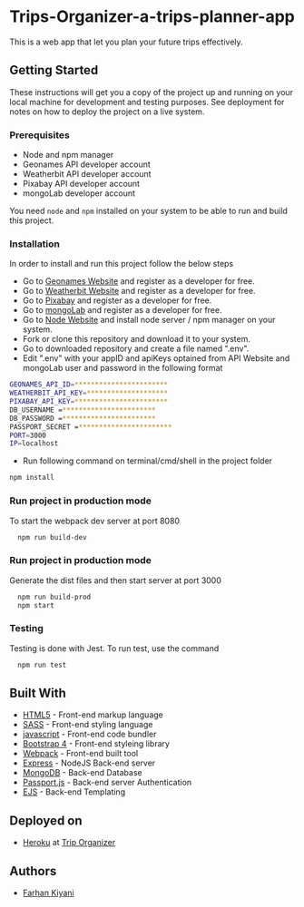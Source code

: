 # Trips-Organizer-a-trips-planner-app
This is a web app that let you plan your future trips effectively.

## Getting Started

These instructions will get you a copy of the project up and running on your local machine for development and testing
purposes. See deployment for notes on how to deploy the project on a live system.

### Prerequisites

* Node and npm manager
* Geonames API developer account
* Weatherbit API developer account
* Pixabay API developer account
* mongoLab developer account

You need `node` and `npm` installed on your system to be able to run and build this project. 

### Installation

In order to install and run this project follow the below steps

* Go to [Geonames Website](https://www.geonames.org/) and register as a developer for free.
* Go to [Weatherbit Website](https://www.weatherbit.io/) and register as a developer for free.
* Go to [Pixabay](https://pixabay.com/api/docs/) and register as a developer for free.
* Go to [mongoLab](https://mlab.com/) and register as a developer for free.
* Go to [Node Website](https://nodejs.org/en/) and install node server / npm manager on your system.
* Fork or clone this repository and download it to your system.
* Go to downloaded repository and create a file named ".env".
* Edit ".env" with your appID and apiKeys optained from API Website and mongoLab user and password in the following format

```bash
GEONAMES_API_ID=***********************
WEATHERBIT_API_KEY=********************
PIXABAY_API_KEY=***********************
DB_USERNAME =***********************
DB_PASSWORD =***********************
PASSPORT_SECRET =***********************
PORT=3000
IP=localhost
```

* Run following command on terminal/cmd/shell in the project folder

```bash
npm install
```

### Run project in production mode

To start the webpack dev server at port 8080

```bash
  npm run build-dev
```

### Run project in production mode

Generate the dist files and then start server at port 3000

```bash
  npm run build-prod
  npm start
```

### Testing

Testing is done with Jest. To run test, use the command 

```bash
  npm run test
```

## Built With

* [HTML5](https://developer.mozilla.org/en-US/docs/Web/Guide/HTML/HTML5) - Front-end markup language
* [SASS](https://sass-lang.com/) - Front-end styling language
* [javascript](https://developer.mozilla.org/en-US/docs/Web/JavaScript) - Front-end code bundler
* [Bootstrap 4](https://getbootstrap.com//) - Front-end styleing library
* [Webpack](https://webpack.js.org/) - Front-end built tool
* [Express](https://expressjs.com/) - NodeJS Back-end server
* [MongoDB](https://www.mongodb.com/) - Back-end Database
* [Passport.js](http://www.passportjs.org/) - Back-end server Authentication
* [EJS](https://ejs.co/) - Back-end Templating

## Deployed on

* [Heroku](https://www.heroku.com/) at [Trip Organizer](https://smart-trip-organizer.herokuapp.com/)

## Authors

* [Farhan Kiyani](https://github.com/farhan2742)

